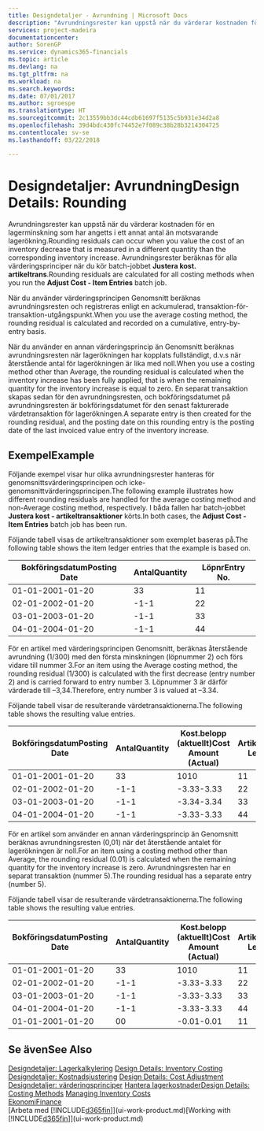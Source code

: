 ```yaml
---
title: Designdetaljer - Avrundning | Microsoft Docs
description: "Avrundningsrester kan uppstå när du värderar kostnaden för en lagerminskning som har angetts i ett annat antal än motsvarande lagerökning. Avrundningsrester beräknas för alla värderingsprinciper när du kör batch-jobbet **Justera kost. artikeltrans**."
services: project-madeira
documentationcenter: 
author: SorenGP
ms.service: dynamics365-financials
ms.topic: article
ms.devlang: na
ms.tgt_pltfrm: na
ms.workload: na
ms.search.keywords: 
ms.date: 07/01/2017
ms.author: sgroespe
ms.translationtype: HT
ms.sourcegitcommit: 2c13559bb3dc44cdb61697f5135c5b931e34d2a8
ms.openlocfilehash: 39d4bdc430fc74452e7f089c38b28b3214304725
ms.contentlocale: sv-se
ms.lasthandoff: 03/22/2018

---
```

# <a name="design-details-rounding"></a><span data-ttu-id="496cd-104">Designdetaljer: Avrundning</span><span class="sxs-lookup"><span data-stu-id="496cd-104">Design Details: Rounding</span></span>
<span data-ttu-id="496cd-105">Avrundningsrester kan uppstå när du värderar kostnaden för en lagerminskning som har angetts i ett annat antal än motsvarande lagerökning.</span><span class="sxs-lookup"><span data-stu-id="496cd-105">Rounding residuals can occur when you value the cost of an inventory decrease that is measured in a different quantity than the corresponding inventory increase.</span></span> <span data-ttu-id="496cd-106">Avrundningsrester beräknas för alla värderingsprinciper när du kör batch-jobbet **Justera kost. artikeltrans**.</span><span class="sxs-lookup"><span data-stu-id="496cd-106">Rounding residuals are calculated for all costing methods when you run the **Adjust Cost - Item Entries** batch job.</span></span>  

 <span data-ttu-id="496cd-107">När du använder värderingsprincipen Genomsnitt beräknas avrundningsresten och registreras enligt en ackumulerad, transaktion-för-transaktion-utgångspunkt.</span><span class="sxs-lookup"><span data-stu-id="496cd-107">When you use the average costing method, the rounding residual is calculated and recorded on a cumulative, entry-by-entry basis.</span></span>  

 <span data-ttu-id="496cd-108">När du använder en annan värderingsprincip än Genomsnitt beräknas avrundningsresten när lagerökningen har kopplats fullständigt, d.v.s när återstående antal för lagerökningen är lika med noll.</span><span class="sxs-lookup"><span data-stu-id="496cd-108">When you use a costing method other than Average, the rounding residual is calculated when the inventory increase has been fully applied, that is when the remaining quantity for the inventory increase is equal to zero.</span></span> <span data-ttu-id="496cd-109">En separat transaktion skapas sedan för den avrundningsresten, och bokföringsdatumet på avrundningsresten är bokföringsdatumet för den senast fakturerade värdetransaktion för lagerökningen.</span><span class="sxs-lookup"><span data-stu-id="496cd-109">A separate entry is then created for the rounding residual, and the posting date on this rounding entry is the posting date of the last invoiced value entry of the inventory increase.</span></span>  

## <a name="example"></a><span data-ttu-id="496cd-110">Exempel</span><span class="sxs-lookup"><span data-stu-id="496cd-110">Example</span></span>  
 <span data-ttu-id="496cd-111">Följande exempel visar hur olika avrundningsrester hanteras för genomsnittsvärderingsprincipen och icke-genomsnittvärderingsprincipen.</span><span class="sxs-lookup"><span data-stu-id="496cd-111">The following example illustrates how different rounding residuals are handled for the average costing method and non-Average costing method, respectively.</span></span> <span data-ttu-id="496cd-112">I båda fallen har batch-jobbet **Justera kost - artikeltransaktioner** körts.</span><span class="sxs-lookup"><span data-stu-id="496cd-112">In both cases, the **Adjust Cost - Item Entries** batch job has been run.</span></span>  

 <span data-ttu-id="496cd-113">Följande tabell visas de artikeltransaktioner som exemplet baseras på.</span><span class="sxs-lookup"><span data-stu-id="496cd-113">The following table shows the item ledger entries that the example is based on.</span></span>  

|<span data-ttu-id="496cd-114">Bokföringsdatum</span><span class="sxs-lookup"><span data-stu-id="496cd-114">Posting Date</span></span>|<span data-ttu-id="496cd-115">Antal</span><span class="sxs-lookup"><span data-stu-id="496cd-115">Quantity</span></span>|<span data-ttu-id="496cd-116">Löpnr</span><span class="sxs-lookup"><span data-stu-id="496cd-116">Entry No.</span></span>|  
|------------------|--------------|---------------|  
|<span data-ttu-id="496cd-117">01-01-20</span><span class="sxs-lookup"><span data-stu-id="496cd-117">01-01-20</span></span>|<span data-ttu-id="496cd-118">3</span><span class="sxs-lookup"><span data-stu-id="496cd-118">3</span></span>|<span data-ttu-id="496cd-119">1</span><span class="sxs-lookup"><span data-stu-id="496cd-119">1</span></span>|  
|<span data-ttu-id="496cd-120">02-01-20</span><span class="sxs-lookup"><span data-stu-id="496cd-120">02-01-20</span></span>|<span data-ttu-id="496cd-121">-1</span><span class="sxs-lookup"><span data-stu-id="496cd-121">-1</span></span>|<span data-ttu-id="496cd-122">2</span><span class="sxs-lookup"><span data-stu-id="496cd-122">2</span></span>|  
|<span data-ttu-id="496cd-123">03-01-20</span><span class="sxs-lookup"><span data-stu-id="496cd-123">03-01-20</span></span>|<span data-ttu-id="496cd-124">-1</span><span class="sxs-lookup"><span data-stu-id="496cd-124">-1</span></span>|<span data-ttu-id="496cd-125">3</span><span class="sxs-lookup"><span data-stu-id="496cd-125">3</span></span>|  
|<span data-ttu-id="496cd-126">04-01-20</span><span class="sxs-lookup"><span data-stu-id="496cd-126">04-01-20</span></span>|<span data-ttu-id="496cd-127">-1</span><span class="sxs-lookup"><span data-stu-id="496cd-127">-1</span></span>|<span data-ttu-id="496cd-128">4</span><span class="sxs-lookup"><span data-stu-id="496cd-128">4</span></span>|  

 <span data-ttu-id="496cd-129">För en artikel med värderingsprincipen Genomsnitt, beräknas återstående avrundning (1/300) med den första minskningen (löpnummer 2) och förs vidare till nummer 3.</span><span class="sxs-lookup"><span data-stu-id="496cd-129">For an item using the Average costing method, the rounding residual (1/300) is calculated with the first decrease (entry number 2) and is carried forward to entry number 3.</span></span> <span data-ttu-id="496cd-130">Löpnummer 3 är därför värderade till –3,34.</span><span class="sxs-lookup"><span data-stu-id="496cd-130">Therefore, entry number 3 is valued at –3.34.</span></span>  

 <span data-ttu-id="496cd-131">Följande tabell visar de resulterande värdetransaktionerna.</span><span class="sxs-lookup"><span data-stu-id="496cd-131">The following table shows the resulting value entries.</span></span>  

|<span data-ttu-id="496cd-132">Bokföringsdatum</span><span class="sxs-lookup"><span data-stu-id="496cd-132">Posting Date</span></span>|<span data-ttu-id="496cd-133">Antal</span><span class="sxs-lookup"><span data-stu-id="496cd-133">Quantity</span></span>|<span data-ttu-id="496cd-134">Kost.belopp (aktuellt)</span><span class="sxs-lookup"><span data-stu-id="496cd-134">Cost Amount (Actual)</span></span>|<span data-ttu-id="496cd-135">Artikeltrans.löpnr</span><span class="sxs-lookup"><span data-stu-id="496cd-135">Item Ledger Entry No.</span></span>|<span data-ttu-id="496cd-136">Löpnr</span><span class="sxs-lookup"><span data-stu-id="496cd-136">Entry No.</span></span>|  
|------------------|--------------|----------------------------|---------------------------|---------------|  
|<span data-ttu-id="496cd-137">01-01-20</span><span class="sxs-lookup"><span data-stu-id="496cd-137">01-01-20</span></span>|<span data-ttu-id="496cd-138">3</span><span class="sxs-lookup"><span data-stu-id="496cd-138">3</span></span>|<span data-ttu-id="496cd-139">10</span><span class="sxs-lookup"><span data-stu-id="496cd-139">10</span></span>|<span data-ttu-id="496cd-140">1</span><span class="sxs-lookup"><span data-stu-id="496cd-140">1</span></span>|<span data-ttu-id="496cd-141">1</span><span class="sxs-lookup"><span data-stu-id="496cd-141">1</span></span>|  
|<span data-ttu-id="496cd-142">02-01-20</span><span class="sxs-lookup"><span data-stu-id="496cd-142">02-01-20</span></span>|<span data-ttu-id="496cd-143">-1</span><span class="sxs-lookup"><span data-stu-id="496cd-143">-1</span></span>|<span data-ttu-id="496cd-144">-3.33</span><span class="sxs-lookup"><span data-stu-id="496cd-144">-3.33</span></span>|<span data-ttu-id="496cd-145">2</span><span class="sxs-lookup"><span data-stu-id="496cd-145">2</span></span>|<span data-ttu-id="496cd-146">2</span><span class="sxs-lookup"><span data-stu-id="496cd-146">2</span></span>|  
|<span data-ttu-id="496cd-147">03-01-20</span><span class="sxs-lookup"><span data-stu-id="496cd-147">03-01-20</span></span>|<span data-ttu-id="496cd-148">-1</span><span class="sxs-lookup"><span data-stu-id="496cd-148">-1</span></span>|<span data-ttu-id="496cd-149">-3.34</span><span class="sxs-lookup"><span data-stu-id="496cd-149">-3.34</span></span>|<span data-ttu-id="496cd-150">3</span><span class="sxs-lookup"><span data-stu-id="496cd-150">3</span></span>|<span data-ttu-id="496cd-151">3</span><span class="sxs-lookup"><span data-stu-id="496cd-151">3</span></span>|  
|<span data-ttu-id="496cd-152">04-01-20</span><span class="sxs-lookup"><span data-stu-id="496cd-152">04-01-20</span></span>|<span data-ttu-id="496cd-153">-1</span><span class="sxs-lookup"><span data-stu-id="496cd-153">-1</span></span>|<span data-ttu-id="496cd-154">-3.33</span><span class="sxs-lookup"><span data-stu-id="496cd-154">-3.33</span></span>|<span data-ttu-id="496cd-155">4</span><span class="sxs-lookup"><span data-stu-id="496cd-155">4</span></span>|<span data-ttu-id="496cd-156">4</span><span class="sxs-lookup"><span data-stu-id="496cd-156">4</span></span>|  

 <span data-ttu-id="496cd-157">För en artikel som använder en annan värderingsprincip än Genomsnitt beräknas avrundningsresten (0,01) när det återstående antalet för lagerökningen är noll.</span><span class="sxs-lookup"><span data-stu-id="496cd-157">For an item using a costing method other than Average, the rounding residual (0.01) is calculated when the remaining quantity for the inventory increase is zero.</span></span> <span data-ttu-id="496cd-158">Avrundningsresten har en separat transaktion (nummer 5).</span><span class="sxs-lookup"><span data-stu-id="496cd-158">The rounding residual has a separate entry (number 5).</span></span>  

 <span data-ttu-id="496cd-159">Följande tabell visar de resulterande värdetransaktionerna.</span><span class="sxs-lookup"><span data-stu-id="496cd-159">The following table shows the resulting value entries.</span></span>  

|<span data-ttu-id="496cd-160">Bokföringsdatum</span><span class="sxs-lookup"><span data-stu-id="496cd-160">Posting Date</span></span>|<span data-ttu-id="496cd-161">Antal</span><span class="sxs-lookup"><span data-stu-id="496cd-161">Quantity</span></span>|<span data-ttu-id="496cd-162">Kost.belopp (aktuellt)</span><span class="sxs-lookup"><span data-stu-id="496cd-162">Cost Amount (Actual)</span></span>|<span data-ttu-id="496cd-163">Artikeltrans.löpnr</span><span class="sxs-lookup"><span data-stu-id="496cd-163">Item Ledger Entry No.</span></span>|<span data-ttu-id="496cd-164">Löpnr</span><span class="sxs-lookup"><span data-stu-id="496cd-164">Entry No.</span></span>|  
|------------------|--------------|----------------------------|---------------------------|---------------|  
|<span data-ttu-id="496cd-165">01-01-20</span><span class="sxs-lookup"><span data-stu-id="496cd-165">01-01-20</span></span>|<span data-ttu-id="496cd-166">3</span><span class="sxs-lookup"><span data-stu-id="496cd-166">3</span></span>|<span data-ttu-id="496cd-167">10</span><span class="sxs-lookup"><span data-stu-id="496cd-167">10</span></span>|<span data-ttu-id="496cd-168">1</span><span class="sxs-lookup"><span data-stu-id="496cd-168">1</span></span>|<span data-ttu-id="496cd-169">1</span><span class="sxs-lookup"><span data-stu-id="496cd-169">1</span></span>|  
|<span data-ttu-id="496cd-170">02-01-20</span><span class="sxs-lookup"><span data-stu-id="496cd-170">02-01-20</span></span>|<span data-ttu-id="496cd-171">-1</span><span class="sxs-lookup"><span data-stu-id="496cd-171">-1</span></span>|<span data-ttu-id="496cd-172">-3.33</span><span class="sxs-lookup"><span data-stu-id="496cd-172">-3.33</span></span>|<span data-ttu-id="496cd-173">2</span><span class="sxs-lookup"><span data-stu-id="496cd-173">2</span></span>|<span data-ttu-id="496cd-174">2</span><span class="sxs-lookup"><span data-stu-id="496cd-174">2</span></span>|  
|<span data-ttu-id="496cd-175">03-01-20</span><span class="sxs-lookup"><span data-stu-id="496cd-175">03-01-20</span></span>|<span data-ttu-id="496cd-176">-1</span><span class="sxs-lookup"><span data-stu-id="496cd-176">-1</span></span>|<span data-ttu-id="496cd-177">-3.33</span><span class="sxs-lookup"><span data-stu-id="496cd-177">-3.33</span></span>|<span data-ttu-id="496cd-178">3</span><span class="sxs-lookup"><span data-stu-id="496cd-178">3</span></span>|<span data-ttu-id="496cd-179">3</span><span class="sxs-lookup"><span data-stu-id="496cd-179">3</span></span>|  
|<span data-ttu-id="496cd-180">04-01-20</span><span class="sxs-lookup"><span data-stu-id="496cd-180">04-01-20</span></span>|<span data-ttu-id="496cd-181">-1</span><span class="sxs-lookup"><span data-stu-id="496cd-181">-1</span></span>|<span data-ttu-id="496cd-182">-3.33</span><span class="sxs-lookup"><span data-stu-id="496cd-182">-3.33</span></span>|<span data-ttu-id="496cd-183">4</span><span class="sxs-lookup"><span data-stu-id="496cd-183">4</span></span>|<span data-ttu-id="496cd-184">4</span><span class="sxs-lookup"><span data-stu-id="496cd-184">4</span></span>|  
|<span data-ttu-id="496cd-185">01-01-20</span><span class="sxs-lookup"><span data-stu-id="496cd-185">01-01-20</span></span>|<span data-ttu-id="496cd-186">0</span><span class="sxs-lookup"><span data-stu-id="496cd-186">0</span></span>|<span data-ttu-id="496cd-187">-0.01</span><span class="sxs-lookup"><span data-stu-id="496cd-187">-0.01</span></span>|<span data-ttu-id="496cd-188">1</span><span class="sxs-lookup"><span data-stu-id="496cd-188">1</span></span>|<span data-ttu-id="496cd-189">5</span><span class="sxs-lookup"><span data-stu-id="496cd-189">5</span></span>|  

## <a name="see-also"></a><span data-ttu-id="496cd-190">Se även</span><span class="sxs-lookup"><span data-stu-id="496cd-190">See Also</span></span>  
 <span data-ttu-id="496cd-191">[Designdetaljer: Lagerkalkylering](design-details-inventory-costing.md) </span><span class="sxs-lookup"><span data-stu-id="496cd-191">[Design Details: Inventory Costing](design-details-inventory-costing.md) </span></span>  
 <span data-ttu-id="496cd-192">[Designdetaljer: Kostnadsjustering](design-details-cost-adjustment.md) </span><span class="sxs-lookup"><span data-stu-id="496cd-192">[Design Details: Cost Adjustment](design-details-cost-adjustment.md) </span></span>  
 <span data-ttu-id="496cd-193">[Designdetaljer: värderingsprinciper](design-details-costing-methods.md) [Hantera lagerkostnader](finance-manage-inventory-costs.md)</span><span class="sxs-lookup"><span data-stu-id="496cd-193">[Design Details: Costing Methods](design-details-costing-methods.md) [Managing Inventory Costs](finance-manage-inventory-costs.md)</span></span>  
 [<span data-ttu-id="496cd-194">Ekonomi</span><span class="sxs-lookup"><span data-stu-id="496cd-194">Finance</span></span>](finance.md)  
 <span data-ttu-id="496cd-195">[Arbeta med [!INCLUDE[d365fin](includes/d365fin_md.md)]](ui-work-product.md)</span><span class="sxs-lookup"><span data-stu-id="496cd-195">[Working with [!INCLUDE[d365fin](includes/d365fin_md.md)]](ui-work-product.md)</span></span>

